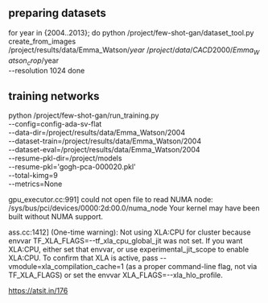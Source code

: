 <!-- @article{robb2020fsgan,
  title   = {Few-Shot Adaptation of Generative Adversarial Networks},
  author  = {Robb, Esther and Chu, Wen-Sheng and Kumar, Abhishek and Huang, Jia-Bin},
  journal = {arXiv preprint arXiv:2010.11943},
  year    = {2020}
} -->

## preparing datasets
for year in {2004..2013}; do
python /project/few-shot-gan/dataset_tool.py \
create_from_images \
/project/results/data/Emma_Watson/$year \
/project/data/CACD2000/Emma_Watson_crop/$year \
--resolution 1024
done


## training networks
python /project/few-shot-gan/run_training.py \
--config=config-ada-sv-flat \
--data-dir=/project/results/data/Emma_Watson/2004 \
--dataset-train=/project/results/data/Emma_Watson/2004 \
--dataset-eval=/project/results/data/Emma_Watson/2004 \
--resume-pkl-dir=/project/models \
--resume-pkl='gogh-pca-000020.pkl' \
--total-kimg=9 \
--metrics=None

gpu_executor.cc:991] could not open file to read NUMA node: /sys/bus/pci/devices/0000:2d:00.0/numa_node
Your kernel may have been built without NUMA support.

ass.cc:1412] (One-time warning): Not using XLA:CPU for cluster because envvar TF_XLA_FLAGS=--tf_xla_cpu_global_jit was not set.  If you want XLA:CPU, either set that envvar, or use experimental_jit_scope to enable XLA:CPU.  To confirm that XLA is active, pass --vmodule=xla_compilation_cache=1 (as a proper command-line flag, not via TF_XLA_FLAGS) or set the envvar XLA_FLAGS=--xla_hlo_profile.

https://atsit.in/176